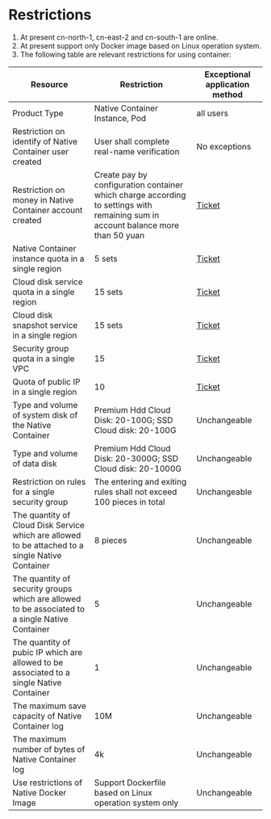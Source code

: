 # Restrictions

 1. At present cn-north-1, cn-east-2 and cn-south-1 are online.
 2. At present support only Docker image based on Linux operation system.
 3. The following table are relevant restrictions for using container:



|  Resource   |  Restriction   |  Exceptional application method   |
| --- | --- | --- |
|  Product Type  | Native Container Instance, Pod | all users|
|  Restriction on identify of Native Container user created  | User shall complete real-name verification| No exceptions|
|  Restriction on money in Native Container account created   |Create pay by configuration container which charge according to settings with remaining sum in account balance more than 50 yuan| [Ticket](https://ticket.jdcloud.com/myorder/form?cateId=1&questionId=251) |
|Native Container instance quota in a single region  | 5 sets | [Ticket](https://ticket.jdcloud.com/myorder/form?cateId=1&questionId=251) |
|Cloud disk service quota in a single region    |  15 sets   | [Ticket](https://ticket.jdcloud.com/myorder/form?cateId=1&questionId=251)     |
|Cloud disk snapshot service in a single region     |  15 sets   | [Ticket](https://ticket.jdcloud.com/myorder/form?cateId=1&questionId=251)   |
|Security group quota in a single VPC     |  15   | [Ticket](https://ticket.jdcloud.com/myorder/form?cateId=1&questionId=251)     |
| Quota of public IP in a single region     |  10  | [Ticket](https://ticket.jdcloud.com/myorder/form?cateId=1&questionId=251)     |
|Type and volume of system disk of the Native Container | Premium Hdd Cloud Disk: 20-100G; SSD Cloud disk: 20-100G | Unchangeable |
| Type and volume of data disk     | Premium Hdd Cloud Disk: 20-3000G; SSD Cloud disk: 20-1000G | Unchangeable |
|   Restriction on rules for a single security group |  The entering and exiting rules shall not exceed 100 pieces in total   |  Unchangeable |
|  The quantity of Cloud Disk Service which are allowed to be attached to a single Native Container   |  8 pieces  |   Unchangeable  |
| The quantity of security groups which are allowed to be associated to a single Native Container |  5  |   Unchangeable  |
|  The quantity of pubic IP which are allowed to be associated to a single Native Container   |  1  |   Unchangeable  |
|  The maximum save capacity of Native Container log |  10M  |   Unchangeable  |
|  The maximum number of bytes of Native Container log   |  4k  |   Unchangeable  |
|Use restrictions of Native Docker Image |  Support Dockerfile based on Linux operation system only  |   Unchangeable  |

